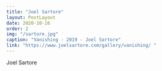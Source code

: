 ```yaml
---
title: "Joel Sartore"
layout: PostLayout
date: 2020-10-16
order: 2
img: "/sartore.jpg"
caption: "Vanishing - 2019 - Joel Sartore"
link: "https://www.joelsartore.com/gallery/vanishing/ "
---
```


Joel Sartore
